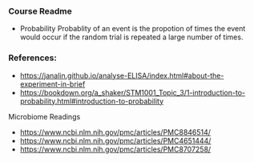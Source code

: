 [//]: <> (https://www.youtube.com/playlist?list=PLwdnzlV3ogoXmoCXczKiu6WGW0r05Zw02)

[//]: <> (Elisa Dataset: https://raw.githubusercontent.com/jamovi/r-datasets/master/data/DNase.csv)

[//]: <> (Next Course: https://www.youtube.com/playlist?app=desktop&list=PLEAYkSg4uSQ14jCELoPGl1fQXL6Sk6YWn)

### Course Readme

- Probability
  Probablity of an event is the propotion of times the event would occur if the random trial is repeated a large number of times.

### References:

- https://janalin.github.io/analyse-ELISA/index.html#about-the-experiment-in-brief
- https://bookdown.org/a_shaker/STM1001_Topic_3/1-introduction-to-probability.html#introduction-to-probability

Microbiome Readings
- https://www.ncbi.nlm.nih.gov/pmc/articles/PMC8846514/
- https://www.ncbi.nlm.nih.gov/pmc/articles/PMC4651444/
- https://www.ncbi.nlm.nih.gov/pmc/articles/PMC8707258/